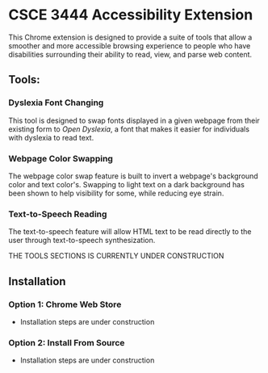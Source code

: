 # **CSCE 3444 Accessibility Extension**
This Chrome extension is designed to provide a suite of tools that allow a smoother and more accessible browsing experience to people who have disabilities surrounding their ability to read, view, and parse web content.

## **Tools:**
### **Dyslexia Font Changing**
This tool is designed to swap fonts displayed in a given webpage from their existing form to *Open Dyslexia*, a font that makes it easier for individuals with dyslexia to read text.

### **Webpage Color Swapping**
The webpage color swap feature is built to invert a webpage's background color and text color's. Swapping to light text on a dark background has been shown to help visibility for some, while reducing eye strain.

### **Text-to-Speech Reading**
The text-to-speech feature will allow HTML text to be read directly to the user through text-to-speech synthesization.

THE TOOLS SECTIONS IS CURRENTLY UNDER CONSTRUCTION

## **Installation**
### Option 1: Chrome Web Store
- Installation steps are under construction
### Option 2: Install From Source
- Installation steps are under construction
